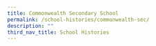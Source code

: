 ```yaml
---
title: Commonwealth Secondary School
permalink: /school-histories/commonwealth-sec/
description: ""
third_nav_title: School Histories
---
```


